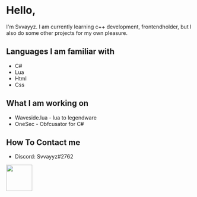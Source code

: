 # Hello,
I'm Svvayyz. I am currently learning c++ development, frontendholder, but I also do some other projects for my own pleasure. 
## Languages I am familiar with
- C#
- Lua
- Html
- Css
## What I am working on
- Waveside.lua - lua to legendware
- OneSec - Obfcusator for C#
## How To Contact me
- Discord: Svvayyz#2762

<a><img height="70.3px" src="https://github-readme-stats.vercel.app/api?username=Svvayyz&hide_title=true&hide_border=true&theme=cobalt&show_icons=true&include_all_commits=true&&line_height=21"/></a>
